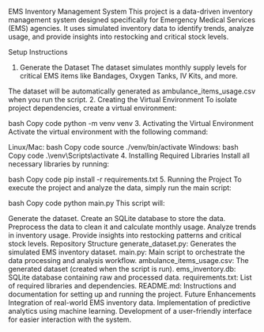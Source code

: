 EMS Inventory Management System
This project is a data-driven inventory management system designed specifically for Emergency Medical Services (EMS) agencies. It uses simulated inventory data to identify trends, analyze usage, and provide insights into restocking and critical stock levels.

Setup Instructions
1. Generate the Dataset
The dataset simulates monthly supply levels for critical EMS items like Bandages, Oxygen Tanks, IV Kits, and more.

The dataset will be automatically generated as ambulance_items_usage.csv when you run the script.
2. Creating the Virtual Environment
To isolate project dependencies, create a virtual environment:

bash
Copy code
python -m venv venv
3. Activating the Virtual Environment
Activate the virtual environment with the following command:

Linux/Mac:
bash
Copy code
source ./venv/bin/activate
Windows:
bash
Copy code
.\venv\Scripts\activate
4. Installing Required Libraries
Install all necessary libraries by running:

bash
Copy code
pip install -r requirements.txt
5. Running the Project
To execute the project and analyze the data, simply run the main script:

bash
Copy code
python main.py
This script will:

Generate the dataset.
Create an SQLite database to store the data.
Preprocess the data to clean it and calculate monthly usage.
Analyze trends in inventory usage.
Provide insights into restocking patterns and critical stock levels.
Repository Structure
generate_dataset.py: Generates the simulated EMS inventory dataset.
main.py: Main script to orchestrate the data processing and analysis workflow.
ambulance_items_usage.csv: The generated dataset (created when the script is run).
ems_inventory.db: SQLite database containing raw and processed data.
requirements.txt: List of required libraries and dependencies.
README.md: Instructions and documentation for setting up and running the project.
Future Enhancements
Integration of real-world EMS inventory data.
Implementation of predictive analytics using machine learning.
Development of a user-friendly interface for easier interaction with the system.

